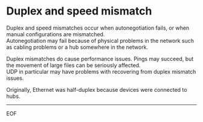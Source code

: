 # Duplex and speed mismatch

Duplex and speed mismatches occur when autonegotiation fails, or when manual configurations are mismatched.  
Autonegotiation may fail because of physical problems in the network such as cabling problems or a hub somewhere in the network.

Duplex mismatches do cause performance issues. Pings may succeed, but the movement of large files can be seriously affected.  
UDP in particular may have problems with recovering from duplex mismatch issues.  

Originally, Ethernet was half-duplex because devices were connected to hubs.

---
EOF
